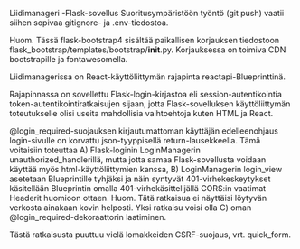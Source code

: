 Liidimanageri -Flask-sovellus
Suoritusympäristöön työntö (git push) vaatii siihen sopivaa gitignore- ja .env-tiedostoa.

Huom. Tässä flask-bootstrap4 sisältää paikallisen korjauksen tiedostoon flask_bootstrap/templates/bootstrap/__init__.py. Korjauksessa on toimiva CDN bootstrapille ja fontawesomella.

Liidimanagerissa on React-käyttöliittymän rajapinta reactapi-Blueprinttinä. 

Rajapinnassa on sovellettu Flask-login-kirjastoa eli session-autentikointia token-autentikointiratkaisujen sijaan,
jotta Flask-sovelluksen käyttöliittymän toteutukselle olisi useita mahdollisia vaihtoehtoja kuten HTML ja React. 

@login_required-suojauksen kirjautumattoman käyttäjän edelleenohjaus login-sivulle on korvattu json-tyyppisellä return-lausekkeella. Tämä voitaisiin toteuttaa A) Flask-loginin LoginManagerin unauthorized_handlerillä, mutta jotta samaa Flask-sovellusta voidaan käyttää myös html-käyttöliittymien kanssa, B) LoginManagerin login_view asetetaan Blueprintille tyhjäksi ja näin syntyvät 401-virhekeskeytykset käsitellään Blueprintin omalla 401-virhekäsittelijällä CORS:in vaatimat Headerit huomioon ottaen.  Huom. Tätä ratkaisua ei näyttäisi löytyvän verkosta ainakaan kovin helposti. Yksi ratkaisu voisi olla C) oman @login_required-dekoraattorin laatiminen.

Tästä ratkaisusta puuttuu vielä lomakkeiden CSRF-suojaus, vrt. quick_form.
